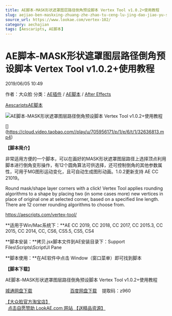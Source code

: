 ```yaml
---
title: AE脚本-MASK形状遮罩图层路径倒角预设脚本 Vertex Tool v1.0.2+使用教程
slug: aejiao-ben-maskxing-zhuang-zhe-zhao-tu-ceng-lu-jing-dao-jiao-yu-she-jiao-ben-vertex-tool-v1-0-2-shi-yong-jiao-cheng
source_url: https://www.lookae.com/vertex-102/
category: aechajian
tags: [Aescaripts, AE脚本]
---
```

# AE脚本-MASK形状遮罩图层路径倒角预设脚本 Vertex Tool v1.0.2+使用教程

2019/06/05 10:49

作者：大众脸
分类：[AE插件](https://www.lookae.com/after-effects/aechajian/) / [AE脚本](https://www.lookae.com/after-effects/aescripts/) / [After Effects](https://www.lookae.com/after-effects/)

[Aescaripts](https://www.lookae.com/tag/aescaripts/)[AE脚本](https://www.lookae.com/tag/ae%e8%84%9a%e6%9c%ac/)

![AE脚本-MASK形状遮罩图层路径倒角预设脚本 Vertex Tool v1.0.2+使用教程](https://www.lookae.com/wp-content/uploads/2015/11/Vertex.jpg "AE脚本-MASK形状遮罩图层路径倒角预设脚本 Vertex Tool v1.0.2+使用教程-LookAE.com")

[﻿[﻿]("https://cloud.video.taobao.com//play/u/705956171/p/1/e/6/t/1/32636813.mp4)](https://cloud.video.taobao.com//play/u/705956171/p/1/e/6/t/1/32636813.mp4)

**【脚本简介】**

非常适用方便的一个脚本，可以在画好的MASK形状遮罩图层路径上选择顶点利用脚本进行倒角变形操作，有12个圆角算法可供选择，还可控制倒角的其他参数属性，可用于MG图形运动变化，且可自动生成图形动画。1.0.2更新支持 AE CC 21019。

Round mask/shape layer corners with a click! Vertex Tool applies rounding algorithms to a shape by placing two (in some cases more) new vertices in place of original one at selected corner, based on a specified line length. There are 12 corner rounding algorithms to choose from.

https://aescripts.com/vertex-tool/

**适用于Win/Mac系统下：**AE CC 2019, CC 2018, CC 2017, CC 2015.3, CC 2015, CC 2014, CC, CS6, CS5.5, CS5, CS4

**脚本安装：**拷贝.jsx脚本文件到AE安装目录下：Support Files\Scripts\ScriptUI Pane

**脚本使用：**在AE软件中点击 Window（窗口菜单）即可找到脚本

**【脚本下载】**

AE脚本-MASK形状遮罩图层路径倒角预设脚本 Vertex Tool v1.0.2+使用教程

[城通网盘下载](https://lookae.ctfile.com/fs/680462-377767258)                              [百度网盘下载](https://pan.baidu.com/s/1Zcf4a2rQQkGMJu2XvpH0Aw)    提取码：z960

[【大众脸官方淘宝店】](https://lookae.taobao.com/)                [点击自愿赞助 LookAE.com 网站 【送精品资源】](https://www.lookae.com/sponsor/)
